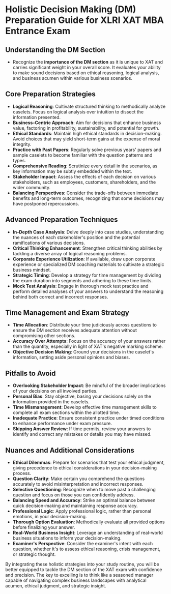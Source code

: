 # Holistic Decision Making (DM) Preparation Guide for XLRI XAT MBA Entrance Exam  
  
## Understanding the DM Section  
- Recognize the **importance of the DM section** as it is unique to XAT and carries significant weight in your overall score. It evaluates your ability to make sound decisions based on ethical reasoning, logical analysis, and business acumen within various business scenarios.  
  
## Core Preparation Strategies  
- **Logical Reasoning**: Cultivate structured thinking to methodically analyze caselets. Focus on logical analysis over intuition to dissect the information presented.  
- **Business-Centric Approach**: Aim for decisions that enhance business value, factoring in profitability, sustainability, and potential for growth.  
- **Ethical Standards**: Maintain high ethical standards in decision-making. Avoid choices that may yield short-term gains at the expense of moral integrity.  
- **Practice with Past Papers**: Regularly solve previous years' papers and sample caselets to become familiar with the question patterns and types.  
- **Comprehensive Reading**: Scrutinize every detail in the scenarios, as key information may be subtly embedded within the text.  
- **Stakeholder Impact**: Assess the effects of each decision on various stakeholders, such as employees, customers, shareholders, and the wider community.  
- **Balancing Perspectives**: Consider the trade-offs between immediate benefits and long-term outcomes, recognizing that some decisions may have postponed repercussions.  
  
## Advanced Preparation Techniques  
- **In-Depth Case Analysis**: Delve deeply into case studies, understanding the nuances of each stakeholder's position and the potential ramifications of various decisions.  
- **Critical Thinking Enhancement**: Strengthen critical thinking abilities by tackling a diverse array of logical reasoning problems.  
- **Corporate Experience Utilization**: If available, draw upon corporate experience or specialized DM coaching materials to cultivate a strategic business mindset.  
- **Strategic Timing**: Develop a strategy for time management by dividing the exam duration into segments and adhering to these time limits.  
- **Mock Test Analysis**: Engage in thorough mock test practice and perform detailed analyses of your answers to understand the reasoning behind both correct and incorrect responses.  
  
## Time Management and Exam Strategy  
- **Time Allocation**: Distribute your time judiciously across questions to ensure the DM section receives adequate attention without compromising other sections.  
- **Accuracy Over Attempts**: Focus on the accuracy of your answers rather than the quantity, especially in light of XAT's negative marking scheme.  
- **Objective Decision Making**: Ground your decisions in the caselet's information, setting aside personal opinions and biases.  
  
## Pitfalls to Avoid  
- **Overlooking Stakeholder Impact**: Be mindful of the broader implications of your decisions on all involved parties.  
- **Personal Bias**: Stay objective, basing your decisions solely on the information provided in the caselets.  
- **Time Mismanagement**: Develop effective time management skills to complete all exam sections within the allotted time.  
- **Inadequate Practice**: Ensure consistent practice under timed conditions to enhance performance under exam pressure.  
- **Skipping Answer Review**: If time permits, review your answers to identify and correct any mistakes or details you may have missed.  
  
## Nuances and Additional Considerations  
- **Ethical Dilemmas**: Prepare for scenarios that test your ethical judgment, giving precedence to ethical considerations in your decision-making process.  
- **Question Clarity**: Make certain you comprehend the questions accurately to avoid misinterpretation and incorrect responses.  
- **Selective Questioning**: Recognize when to move past a challenging question and focus on those you can confidently address.  
- **Balancing Speed and Accuracy**: Strike an optimal balance between quick decision-making and maintaining response accuracy.  
- **Professional Logic**: Apply professional logic, rather than personal emotions, in your decision-making.  
- **Thorough Option Evaluation**: Methodically evaluate all provided options before finalizing your answer.  
- **Real-World Business Insight**: Leverage an understanding of real-world business situations to inform your decision-making.  
- **Examiner's Perspective**: Consider the examiner's intent with each question, whether it's to assess ethical reasoning, crisis management, or strategic thought.  
  
By integrating these holistic strategies into your study routine, you will be better equipped to tackle the DM section of the XAT exam with confidence and precision. The key to excelling is to think like a seasoned manager capable of navigating complex business landscapes with analytical acumen, ethical judgment, and strategic insight.  
